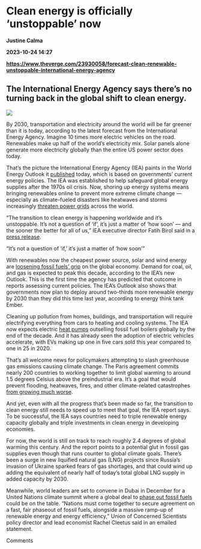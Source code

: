 # Clean energy is officially ‘unstoppable’ now
**Justine Calma**

**2023-10-24 14:27**

**https://www.theverge.com/23930058/forecast-clean-renewable-unstoppable-international-energy-agency**

The International Energy Agency says there’s no turning back in the global shift to clean energy.
-------------------------------------------------------------------------------------------------

![](https://cdn.vox-cdn.com/thumbor/N9S_g6RJmYlIMFCymsy_pkx8iEw=/0x0:5000x2808/1200x628/filters:focal(2500x1404:2501x1405)/cdn.vox-cdn.com/uploads/chorus_asset/file/25027305/1421910869.jpg)

By 2030, transportation and electricity around the world will be far greener than it is today, according to the latest forecast from the International Energy Agency. Imagine 10 times more electric vehicles on the road. Renewables make up half of the world’s electricity mix. Solar panels alone generate more electricity globally than the entire US power sector does today.

That’s the picture the International Energy Agency (IEA) paints in the World Energy Outlook it [published](https://www.iea.org/reports/world-energy-outlook-2023/executive-summary) today, which is based on governments’ current energy policies. The IEA was established to help safeguard global energy supplies after the 1970s oil crisis. Now, shoring up energy systems means bringing renewables online to prevent more extreme climate change — especially as climate-fueled disasters like heatwaves and storms increasingly [threaten power grids](https://www.theverge.com/23920599/electricity-power-grid-report-climate-international-energy-agency) across the world.

“The transition to clean energy is happening worldwide and it’s unstoppable. It’s not a question of ‘if’, it’s just a matter of ‘how soon’ — and the sooner the better for all of us,” IEA executive director Fatih Birol said in a [press release](https://www.iea.org/news/the-energy-world-is-set-to-change-significantly-by-2030-based-on-today-s-policy-settings-alone).

“It’s not a question of ‘if,’ it’s just a matter of ‘how soon’”

With renewables now the cheapest power source, solar and wind energy are [loosening fossil fuels’ grip](https://www.theverge.com/2023/2/8/23590874/renewable-energy-coal-forecast-2025) on the global economy. Demand for coal, oil, and gas is expected to peak this decade, according to the IEA’s new Outlook. This is the first time the agency has predicted that outcome in reports assessing current policies. The IEA’s Outlook also shows that governments now plan to deploy around two-thirds more renewable energy by 2030 than they did this time last year, according to energy think tank Ember.

Cleaning up pollution from homes, buildings, and transportation will require electrifying everything from cars to heating and cooling systems. The IEA now expects electric [heat pumps](https://www.theverge.com/23301515/heat-pump-faq-guide-heating-cooling) outselling fossil fuel boilers globally by the end of the decade. And it has already seen the adoption of electric vehicles accelerate, with EVs making up one in five cars sold this year compared to one in 25 in 2020.

That’s all welcome news for policymakers attempting to slash greenhouse gas emissions causing climate change. The Paris agreement commits nearly 200 countries to working together to limit global warming to around 1.5 degrees Celsius above the preindustrial era. It’s a goal that would prevent flooding, heatwaves, fires, and other climate-related catastrophes [from growing much worse](https://www.theverge.com/2021/8/9/22613531/climate-change-united-nations-report-extreme-weather-ipcc).

And yet, even with all the progress that’s been made so far, the transition to clean energy still needs to speed up to meet that goal, the IEA report says. To be successful, the IEA says countries need to triple renewable energy capacity globally and triple investments in clean energy in developing economies.

For now, the world is still on track to reach roughly 2.4 degrees of global warming this century. And the report points to a potential glut in fossil gas supplies even though that runs counter to global climate goals. There’s been a surge in new liquified natural gas (LNG) projects since Russia’s invasion of Ukraine sparked fears of gas shortages, and that could wind up adding the equivalent of nearly half of today’s total global LNG supply in added capacity by 2030.

Meanwhile, world leaders are set to convene in Dubai in December for a United Nations climate summit where a global deal to [phase out fossil fuels](https://www.theverge.com/2023/10/23/23928548/ikea-volvo-130-companies-letter-world-leaders-phase-out-fossil-fuels) could be on the table. “Nations must come together to secure agreement on a fast, fair phaseout of fossil fuels, alongside a massive ramp-up of renewable energy and energy efficiency,” Union of Concerned Scientists policy director and lead economist Rachel Cleetus said in an emailed statement.

Comments